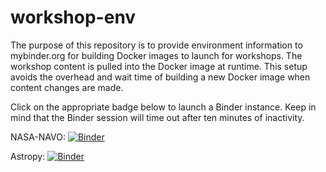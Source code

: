 # workshop-env

The purpose of this repository is to provide environment information to mybinder.org
for building Docker images to launch for workshops. The workshop content is
pulled into the Docker image at runtime. This setup avoids the overhead and
wait time of building a new Docker image when content changes are made.

Click on the appropriate badge below to launch a Binder instance. Keep in mind
that the Binder session will time out after ten minutes of inactivity.

NASA-NAVO: [![Binder](https://mybinder.org/badge_logo.svg)](https://mybinder.org/v2/gh/stargaser/workshop-env/main?urlpath=git-pull?repo=https://github.com/NASA-NAVO/navo-workshop)

Astropy: [![Binder](https://mybinder.org/badge_logo.svg)](https://mybinder.org/v2/gh/stargaser/workshop-env/astropy-env/?urlpath=git-pull?repo=https://github.com/astropy/astropy-workshop%26amp%3Bbranch=main)

